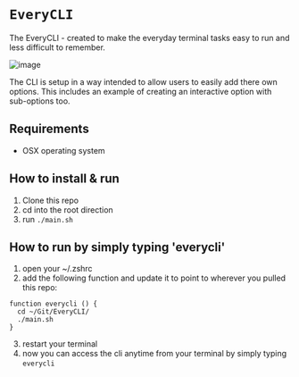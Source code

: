 # `EveryCLI`
The EveryCLI - created to make the everyday terminal tasks easy to run and less difficult to remember.

![image](https://user-images.githubusercontent.com/25196139/118805171-896e1000-b89d-11eb-9b96-3c004f718dad.png)

The CLI is setup in a way intended to allow users to easily add there own options. This includes an example of creating an interactive option with sub-options too.

## Requirements
* OSX operating system

## How to install & run
1. Clone this repo
2. cd into the root direction
3. run `./main.sh`

## How to run by simply typing 'everycli'
1. open your ~/.zshrc
2. add the following function and update it to point to wherever you pulled this repo:
```
function everycli () {
  cd ~/Git/EveryCLI/
  ./main.sh
}
```
3. restart your terminal
4. now you can access the cli anytime from your terminal by simply typing `everycli`
